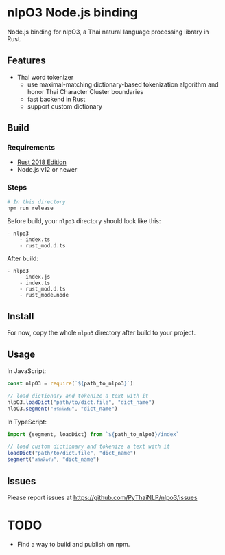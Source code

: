 # nlpO3 Node.js binding

Node.js binding for nlpO3, a Thai natural language processing library in Rust.

## Features

- Thai word tokenizer
  - use maximal-matching dictionary-based tokenization algorithm and honor Thai Character Cluster boundaries
  - fast backend in Rust
  - support custom dictionary

## Build

### Requirements

- [Rust 2018 Edition](https://www.rust-lang.org/tools/install)
- Node.js v12 or newer

### Steps

```bash
# In this directory
npm run release
```

Before build, your `nlpo3` directory should look like this:
```
- nlpo3
    - index.ts
    - rust_mod.d.ts
```

After build:
```
- nlpo3
    - index.js
    - index.ts
    - rust_mod.d.ts
    - rust_mode.node
```

## Install

For now, copy the whole `nlpo3` directory after build to your project.

## Usage

In JavaScript:
```javascript
const nlpO3 = require(`${path_to_nlpo3}`)

// load dictionary and tokenize a text with it
nlpO3.loadDict("path/to/dict.file", "dict_name")
nloO3.segment("สวัสดีครับ", "dict_name")
```

In TypeScript:
```typescript
import {segment, loadDict} from `${path_to_nlpo3}/index`

// load custom dictionary and tokenize a text with it
loadDict("path/to/dict.file", "dict_name")
segment("สวัสดีครับ", "dict_name")
```

## Issues

Please report issues at https://github.com/PyThaiNLP/nlpo3/issues

# TODO

- Find a way to build and publish on npm.
